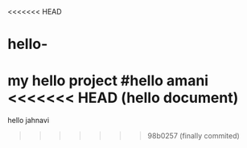 <<<<<<< HEAD
# hello-
my hello project
#hello amani
<<<<<<< HEAD
(hello document)
=======
hello jahnavi
>>>>>>> 98b0257 (finally commited)

